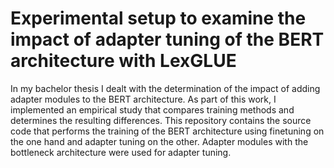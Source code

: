 # Experimental setup to examine the impact of adapter tuning of the BERT architecture with LexGLUE
In my bachelor thesis I dealt with the determination of the impact of adding adapter modules to the BERT architecture. As part of this work, I implemented an empirical study that compares training methods and determines the resulting differences. This repository contains the source code that performs the training of the BERT architecture using finetuning on the one hand and adapter tuning on the other. Adapter modules with the bottleneck architecture were used for adapter tuning. 
